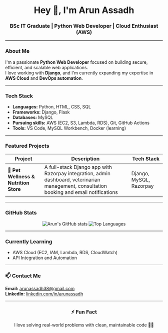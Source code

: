 <h1 align="center">Hey 👋, I'm Arun Assadh</h1>
<h3 align="center">BSc IT Graduate | Python Web Developer | Cloud Enthusiast (AWS)</h3>

---

###  About Me
I'm a passionate **Python Web Developer** focused on building secure, efficient, and scalable web applications.  
I love working with **Django**, and I'm currently expanding my expertise in **AWS Cloud** and **DevOps automation**.

---

###  Tech Stack
-  **Languages:** Python, HTML, CSS, SQL  
-  **Frameworks:** Django, Flask  
-  **Databases:** MySQL  
-  **Pursuing skills:** AWS (EC2, S3, Lambda, RDS), Git, GitHub Actions  
-  **Tools:** VS Code, MySQL Workbench, Docker (learning)

---

###  Featured Projects

| Project | Description | Tech Stack |
|----------|--------------|-------------|
| 🐾 **Pet Wellness & Nutrition Store** | A full-stack Django app with Razorpay integration, admin dashboard, veterinarian management, consultation booking and email notifications | Django, MySQL, Razorpay |


---

###  GitHub Stats

<p align="center">
  <img src="https://github-readme-stats.vercel.app/api?username=Acruisin-A7&show_icons=true&theme=radical" alt="Arun's GitHub stats" />
  <img src="https://github-readme-stats.vercel.app/api/top-langs/?username=Acruisin-A7&layout=compact&theme=radical" alt="Top Languages" />
</p>

---

###  Currently Learning
- AWS Cloud (EC2, IAM, Lambda, RDS, CloudWatch)  
- API Integration and Automation  

---

### 📫 Contact Me
 **Email:** arunassadh38@gmail.com  
 **LinkedIn:** [linkedin.com/in/arunassadh](https://linkedin.com/in/Arun-Assadh)  

---

<h3 align="center">⚡ Fun Fact</h3>
<p align="center">I love solving real-world problems with clean, maintainable code 🧠💡</p>

